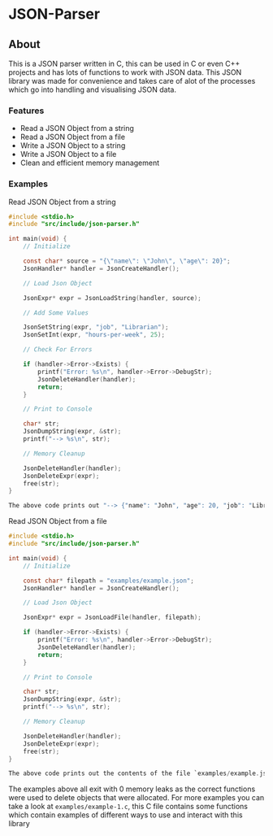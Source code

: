 
# JSON-Parser

## About
This is a JSON parser written in C, this can be used in C or even C++ projects and has lots of functions to work with JSON data. This JSON library was made for convenience and takes care of alot of the processes which go into handling and visualising JSON data. 

### Features
- Read a JSON Object from a string
- Read a JSON Object from a file
- Write a JSON Object to a string
- Write a JSON Object to a file
- Clean and efficient memory management

### Examples
Read JSON Object from a string

```c
#include <stdio.h>
#include "src/include/json-parser.h"

int main(void) {
	// Initialize

	const char* source = "{\"name\": \"John\", \"age\": 20}";
	JsonHandler* handler = JsonCreateHandler();

	// Load Json Object

	JsonExpr* expr = JsonLoadString(handler, source);

	// Add Some Values

	JsonSetString(expr, "job", "Librarian");
	JsonSetInt(expr, "hours-per-week", 25);

	// Check For Errors

	if (handler->Error->Exists) {
		printf("Error: %s\n", handler->Error->DebugStr);
		JsonDeleteHandler(handler);
		return;
	}

	// Print to Console

	char* str;
	JsonDumpString(expr, &str);
	printf("--> %s\n", str);

	// Memory Cleanup

	JsonDeleteHandler(handler);
	JsonDeleteExpr(expr);
	free(str);
}

The above code prints out "--> {"name": "John", "age": 20, "job": "Librarian", "hours-per-week": 25}" to the screen, which is what we expected
```

Read JSON Object from a file

```c
#include <stdio.h>
#include "src/include/json-parser.h"

int main(void) {
	// Initialize

	const char* filepath = "examples/example.json";
	JsonHandler* handler = JsonCreateHandler();

	// Load Json Object

	JsonExpr* expr = JsonLoadFile(handler, filepath);

	if (handler->Error->Exists) {
		printf("Error: %s\n", handler->Error->DebugStr);
		JsonDeleteHandler(handler);
		return;
	}

	// Print to Console

	char* str;
	JsonDumpString(expr, &str);
	printf("--> %s\n", str);

	// Memory Cleanup

	JsonDeleteHandler(handler);
	JsonDeleteExpr(expr);
	free(str);
}

The above code prints out the contents of the file `examples/example.json`. This is a JSON file which has randomised data, with a size of almost 4MB to show this JSON parser is able to read in very large amounts of JSON data.
```

The examples above all exit with 0 memory leaks as the correct functions were used to delete objects that were allocated. For more examples you can take a look at `examples/example-1.c`, this C file contains some functions which contain examples of different ways to use and interact with this library

